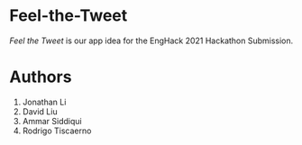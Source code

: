 # Feel-the-Tweet
<em>Feel the Tweet</em> is our app idea for the EngHack 2021 Hackathon Submission.

# Authors
1. Jonathan Li
2. David Liu
3. Ammar Siddiqui
4. Rodrigo Tiscaerno 
